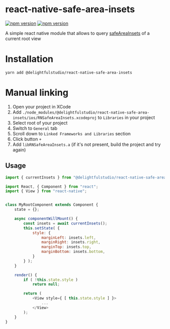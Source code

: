 # react-native-safe-area-insets
[![npm version](http://img.shields.io/npm/v/@delightfulstudio/react-native-safe-area-insets.svg?style=flat-square)](https://npmjs.org/package/@delightfulstudio/react-native-safe-area-insets "View this project on npm")
[![npm version](http://img.shields.io/npm/dw/@delightfulstudio/react-native-safe-area-insets.svg?style=flat-square)](https://npmjs.org/package/@delightfulstudio/react-native-safe-area-insets "View this project on npm")

A simple react native module that allows to query [safeAreaInsets](https://developer.apple.com/documentation/uikit/uiview/2891103-safeareainsets) of a current root view

# Installation

`yarn add @delightfulstudio/react-native-safe-area-insets`

# Manual linking
1. Open your project in XCode 
1. Add `./node_modules/@delightfulstudio/react-native-safe-area-insets/ios/RNSafeAreaInsets.xcodeproj` to `Libraries` in your project
1. Select root of your project
1. Switch to `General` tab
1. Scroll down to `Linked Frameworks and Libraries` section
1. Click button `+`
1. Add `libRNSafeAreaInsets.a` (if it's not present, build the project and try again)

## Usage

```javascript
import { currentInsets } from "@delightfulstudio/react-native-safe-area-insets";

import React, { Component } from "react";
import { View } from "react-native";


class MyRootComponent extends Component {
    state = {};

    async componentWillMount() {
        const insets = await currentInsets();
        this.setState( {
            style: {
                marginLeft: insets.left,
                marginRight: insets.right,
                marginTop: insets.top,
                marginBottom: insets.bottom,
            }
        } );
    }

    render() {
        if ( !this.state.style )
            return null;

        return (
            <View style={ [ this.state.style ] }>
                ...
            </View>
        );
    }
}
```

